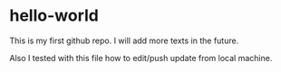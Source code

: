 hello-world
===========

This is my first github repo. I will add more texts in the future.

Also I tested with this file how to edit/push update from local machine.
